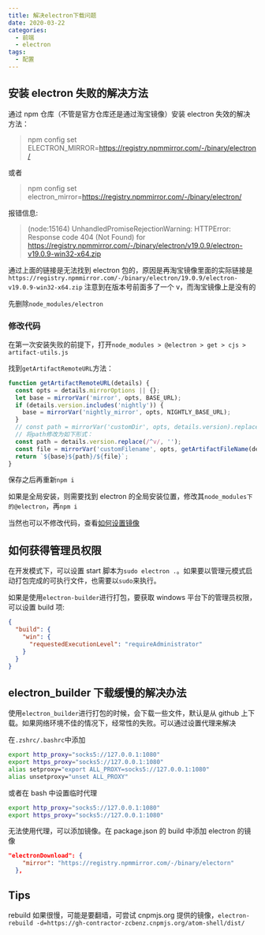 ```yaml
---
title: 解决electron下载问题
date: 2020-03-22
categories:
  - 前端
  - electron
tags:
  - 配置
---
```


## 安装 electron 失败的解决方法

通过 npm 仓库（不管是官方仓库还是通过淘宝镜像）安装 electron 失效的解决方法：

> npm config set ELECTRON_MIRROR=https://registry.npmmirror.com/-/binary/electron/

或者

> npm config set electron_mirror=https://registry.npmmirror.com/-/binary/electron/

报错信息:

> (node:15164) UnhandledPromiseRejectionWarning: HTTPError: Response code 404 (Not Found) for https://registry.npmmirror.com/-/binary/electron/v19.0.9/electron-v19.0.9-win32-x64.zip

通过上面的链接是无法找到 electron 包的，原因是再淘宝镜像里面的实际链接是`https://registry.npmmirror.com/-/binary/electron/19.0.9/electron-v19.0.9-win32-x64.zip`
注意到在版本号前面多了一个 v，而淘宝镜像上是没有的

先删除`node_modules/electron`

### 修改代码

在第一次安装失败的前提下，打开`node_modules > @electron > get > cjs > artifact-utils.js`

找到`getArtifactRemoteURL`方法：

```js
function getArtifactRemoteURL(details) {
  const opts = details.mirrorOptions || {};
  let base = mirrorVar('mirror', opts, BASE_URL);
  if (details.version.includes('nightly')) {
    base = mirrorVar('nightly_mirror', opts, NIGHTLY_BASE_URL);
  }
  // const path = mirrorVar('customDir', opts, details.version).replace('{{ version }}', details.version.replace(/^v/, ''));
  // 将path修改为如下形式：
  const path = details.version.replace(/^v/, '');
  const file = mirrorVar('customFilename', opts, getArtifactFileName(details));
  return `${base}${path}/${file}`;
}
```

保存之后再重新`npm i`

如果是全局安装，则需要找到 electron 的全局安装位置，修改其`node_modules下的@electron`，再`npm i`

当然也可以不修改代码，查看[如何设置镜像](https://www.electronjs.org/docs/tutorial/installation#%E9%95%9C%E5%83%8F)

## 如何获得管理员权限

在开发模式下，可以设置 start 脚本为`sudo electron .`。如果要以管理元模式启动打包完成的可执行文件，也需要以`sudo`来执行。

如果是使用`electron-builder`进行打包，要获取 windows 平台下的管理员权限，可以设置 build 项:

```json
{
  "build": {
    "win": {
      "requestedExecutionLevel": "requireAdministrator"
    }
  }
}
```

## electron_builder 下载缓慢的解决办法

使用`electron_builder`进行打包的时候，会下载一些文件，默认是从 github 上下载。如果网络环境不佳的情况下，经常性的失败。可以通过设置代理来解决

在`.zshrc/.bashrc`中添加

```bash
export http_proxy="socks5://127.0.0.1:1080"
export https_proxy="socks5://127.0.0.1:1080"
alias setproxy="export ALL_PROXY=socks5://127.0.0.1:1080"
alias unsetproxy="unset ALL_PROXY"
```

或者在 bash 中设置临时代理

```bash
export http_proxy="socks5://127.0.0.1:1080"
export https_proxy="socks5://127.0.0.1:1080"
```

无法使用代理，可以添加镜像。在 package.json 的 build 中添加 electron 的镜像

```json
"electronDownload": {
    "mirror": "https://registry.npmmirror.com/-/binary/electorn"
  },
```

## Tips

rebuild 如果很慢，可能是要翻墙，可尝试 cnpmjs.org 提供的镜像，`electron-rebuild -d=https://gh-contractor-zcbenz.cnpmjs.org/atom-shell/dist/`
